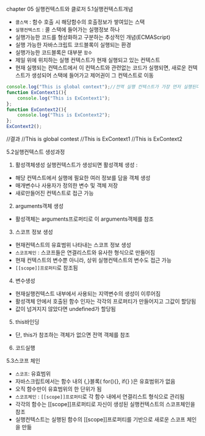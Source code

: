 chapter 05 실행컨텍스트와 클로저
5.1실행컨텍스트개념
- `콜스택` : 함수 호출 시 해당함수의 호출정보가 쌓여있는 스택
- `실행컨텍스트` : 콜 스택에 들어가는 실행정보 하나
- 실행가능한 코드를 형상화하고 구분하는 추상적인 개념(ECMAScript)
- 실행 가능한 자바스크립트 코드블록이 실행되는 환경
- 실행가능한 코드블록은 대부분 `함수`
- 제일 위에 위치하는 실행 컨텍스트가 현재 실행되고 있는 컨텍스트
- 현재 실행되는 컨텍스트에서 이 컨텍스트와 관련없는 코드가 실행되면, 새로운 컨텍스트가 생성되어 스택에 들어가고 제어권이 그 컨텍스트로 이동
```javascript
console.log("This is global context");//전역 실행 컨텍스트가 가장 먼저 실행된다
function ExContext1(){
	console.log("This is ExContext1");
};
function ExContext2(){
	console.log("This is ExContext2");
};
ExContext2();
```
//결과
//This is global contest
//This is ExContext1
//This is ExContext2

5.2실행컨텍스트 생성과정
1) 활성객체생성
실행컨텍스트가 생성되면 활성객체 생성 :
- 해당 컨텍스트에서 실행에 필요한 여러 정보를 담을 객체 생성
- 매개변수나 사용자가 정의한 변수 및 객체 저장
- 새로만들어진 컨텍스트로 접근 가능
2) arguments객체 생성
- 활성객체는 arguments프로퍼티로 이 arguments객체를 참조
3) 스코프 정보 생성
- 현재컨텍스트의 유효범위 나타내는 스코프 정보 생성
- `스코프체인` : 스코프들은 연결리스트와 유사한 형식으로 만들어짐
- 현재 컨텍스트의 변수뿐 아니라, 상위 실행컨텍스트의 변수도 접근 가능
- `[[scope]]프로퍼티`로 참조됨
4) 변수생성
- 현재실행컨텍스트 내부에서 사용되는 지역변수의 생성이 이루어짐
- 활성객체 안에서 호출된 함수 인자는 각각의 프로퍼티가 만들어지고 그값이 할당됨
- 값이 넘겨지지 않았다면 undefined가 할당됨
5) this바인딩
- 단, this가 참조하는 객체가 없으면 전역 객체를 참조
6) 코드실행

5.3스코프 체인
- `스코프`: 유효범위
- 자바스크립트에서는 함수 내의 {,}블록( for(){}, if{} )은 유효범위가 없음
- 오직 함수만이 유효범위의 한 단위가 됨
- `스코프체인` : `[[scope]]프로퍼티`로 각 함수 내에서 연결리스트 형식으로 관리됨
- 각각의 함수는 [[scope]]프로퍼티로 자신이 생성된 실행컨텍스트의 스코프체인을 참조
- 실행컨텍스트는 실행된 함수의 [[scope]]프로퍼티를 기반으로 새로운 스코프 체인을 만듦




